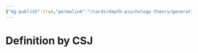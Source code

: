 ```yaml
---
{"dg-publish":true,"permalink":"/cards/depth-psychology-theory/generativity/","created":"2022-12-31T17:42:57.181+01:00","updated":"2023-05-03T18:44:37.044+02:00"}
---
```


# Definition by CSJ 
